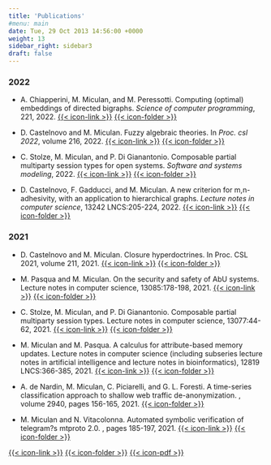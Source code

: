```yaml
---
title: 'Publications'
#menu: main
date: Tue, 29 Oct 2013 14:56:00 +0000
weight: 13
sidebar_right: sidebar3
draft: false
---
```


### 2022

- A. Chiapperini, M. Miculan, and M. Peressotti. Computing (optimal) embeddings of directed bigraphs. _Science of computer programming_, 221, 2022.
[{{< icon-link >}}](http://dx.doi.org/10.1016/j.scico.2022.102842)
[{{< icon-folder >}}](https://www.scopus.com/inward/record.uri?eid=2-s2.0-85135478850&doi=10.1016%2fj.scico.2022.102842&partnerID=40&md5=3f11cc6664deac513829b50e0524e732)

- D. Castelnovo and M. Miculan. Fuzzy algebraic theories. In _Proc. csl 2022_, volume 216, 2022.
[{{< icon-link >}}](http://dx.doi.org/10.4230/LIPIcs.CSL.2022.13)
[{{< icon-folder >}}](https://www.scopus.com/inward/record.uri?eid=2-s2.0-85124183018&doi=10.4230%2fLIPIcs.CSL.2022.13&partnerID=40&md5=709f772eda711fb0fc73da9600ce19fc)

- C. Stolze, M. Miculan, and P. Di Gianantonio. Composable partial multiparty session types for open systems. _Software and systems modeling_, 2022.
[{{< icon-link >}}](http://dx.doi.org/10.1007/s10270-022-01040-x)
[{{< icon-folder >}}](https://www.scopus.com/inward/record.uri?eid=2-s2.0-85138851121&doi=10.1007%2fs10270-022-01040-x&partnerID=40&md5=3e8f09832fa068961ea01901276ccff1)

- D. Castelnovo, F. Gadducci, and M. Miculan. A new criterion for m,n-adhesivity, with an application to hierarchical graphs. _Lecture notes in computer science_, 13242 LNCS:205-224, 2022.
[{{< icon-link >}}](http://dx.doi.org/10.1007/978-3-030-99253-8_11)
[{{< icon-folder >}}](https://www.scopus.com/inward/record.uri?eid=2-s2.0-85128472308&doi=10.1007%2f978-3-030-99253-8_11&partnerID=40&md5=091a5ac308a80ee87336375d8ef0a113)

### 2021

- D. Castelnovo and M. Miculan. Closure hyperdoctrines. In Proc. CSL 2021, volume 211, 2021.
[{{< icon-link >}}]()
[{{< icon-folder >}}]()

- M. Pasqua and M. Miculan. On the security and safety of AbU systems. Lecture notes in computer science, 13085:178-198, 2021.
[{{< icon-link >}}]()
[{{< icon-folder >}}]()

- C. Stolze, M. Miculan, and P. Di Gianantonio. Composable partial multiparty session types. Lecture notes in computer science, 13077:44-62, 2021.
[{{< icon-link >}}]()
[{{< icon-folder >}}]()

- M. Miculan and M. Pasqua. A calculus for attribute-based memory updates. Lecture notes in computer science (including subseries lecture notes in artificial intelligence and lecture notes in bioinformatics), 12819 LNCS:366-385, 2021.
[{{< icon-link >}}]()
[{{< icon-folder >}}]()

- A. de Nardin, M. Miculan, C. Piciarelli, and G. L. Foresti. A time-series classification approach to shallow web traffic de-anonymization. , volume 2940, pages 156-165, 2021.
[{{< icon-folder >}}]()

- M. Miculan and N. Vitacolonna. Automated symbolic verification of telegram?s mtproto 2.0. , pages 185-197, 2021.
[{{< icon-link >}}]()
[{{< icon-folder >}}]()

[{{< icon-link >}}]()
[{{< icon-folder >}}]()
[{{< icon-pdf >}}]()
